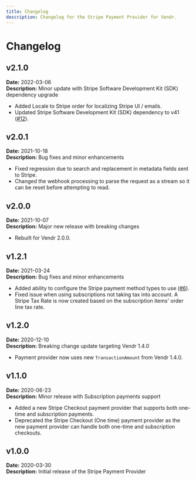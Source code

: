```yaml
---
title: Changelog
description: Changelog for the Stripe Payment Provider for Vendr.
---
```


# Changelog

## v2.1.0

**Date:** 2022-03-06\
**Description:** Minor update with Stripe Software Development Kit (SDK) dependency upgrade

* Added Locale to Stripe order for localizing Stripe UI / emails.
* Updated Stripe Software Development Kit (SDK) dependency to v41 ([#12](https://github.com/vendrhub/vendr-payment-provider-stripe/pull/12)).

## v2.0.1

**Date:** 2021-10-18\
**Description:** Bug fixes and minor enhancements

* Fixed regression due to search and replacement in metadata fields sent to Stripe.
* Changed the webhook processing to parse the request as a stream so it can be reset before attempting to read.

## v2.0.0

**Date:** 2021-10-07\
**Description:** Major new release with breaking changes

* Rebuilt for Vendr 2.0.0.

## v1.2.1

**Date:** 2021-03-24\
**Description:** Bug fixes and minor enhancements

* Added ability to configure the Stripe payment method types to use ([#6](https://github.com/vendrhub/vendr-payment-provider-stripe/issues/6)).
* Fixed issue when using subscriptions not taking tax into account. A Stripe Tax Rate is now created based on the subscription items' order line tax rate.

## v1.2.0

**Date:** 2020-12-10\
**Description:** Breaking change update targeting Vendr 1.4.0

* Payment provider now uses new `TransactionAmount` from Vendr 1.4.0.

## v1.1.0

**Date:** 2020-06-23\
**Description:** Minor release with Subscription payments support

* Added a new Stripe Checkout payment provider that supports both one-time and subscription payments.
* Deprecated the Stripe Checkout (One time) payment provider as the new payment provider can handle both one-time and subscription checkouts.

## v1.0.0

**Date:** 2020-03-30\
**Description:** Initial release of the Stripe Payment Provider
